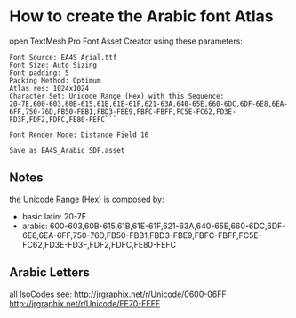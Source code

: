 # How to create the Arabic font Atlas

open TextMesh Pro Font Asset Creator using these parameters:

    Font Source: EA4S Arial.ttf
    Font Size: Auto Sizing
    Font padding: 5
    Packing Method: Optimum
    Atlas res: 1024x1024
    Character Set: Unicode Range (Hex) with this Sequence:
    20-7E,600-603,60B-615,61B,61E-61F,621-63A,640-65E,660-6DC,6DF-6E8,6EA-6FF,750-76D,FB50-FBB1,FBD3-FBE9,FBFC-FBFF,FC5E-FC62,FD3E-FD3F,FDF2,FDFC,FE80-FEFC```

    Font Render Mode: Distance Field 16

    Save as EA4S_Arabic SDF.asset

## Notes

the Unicode Range (Hex) is composed by:

-   basic latin: 20-7E
-   arabic: 600-603,60B-615,61B,61E-61F,621-63A,640-65E,660-6DC,6DF-6E8,6EA-6FF,750-76D,FB50-FBB1,FBD3-FBE9,FBFC-FBFF,FC5E-FC62,FD3E-FD3F,FDF2,FDFC,FE80-FEFC

## Arabic Letters

all IsoCodes
see: <http://jrgraphix.net/r/Unicode/0600-06FF>
<http://jrgraphix.net/r/Unicode/FE70-FEFF>

